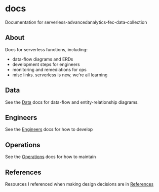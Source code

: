 # docs
Documentation for serverless-advancedanalytics-fec-data-collection

## About
Docs for serverless functions, including:

- data-flow diagrams and ERDs 
- development steps for engineers
- monitoring and remediations for ops
- misc links. serverless is new, we're all learning

## Data
See the [Data](./DATA/) docs for data-flow and entity-relationship diagrams.

## Engineers
See the [Engineers](./ENG/) docs for how to develop

## Operations
See the [Operations](./OPS/) docs for how to maintain

## References
Resources I referenced when making design decisions are in [References](./REFS/)
